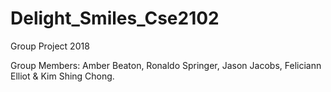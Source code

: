  # Delight_Smiles_Cse2102
Group Project 2018

Group Members: Amber Beaton, Ronaldo Springer, Jason Jacobs, Feliciann Elliot & Kim Shing Chong.

